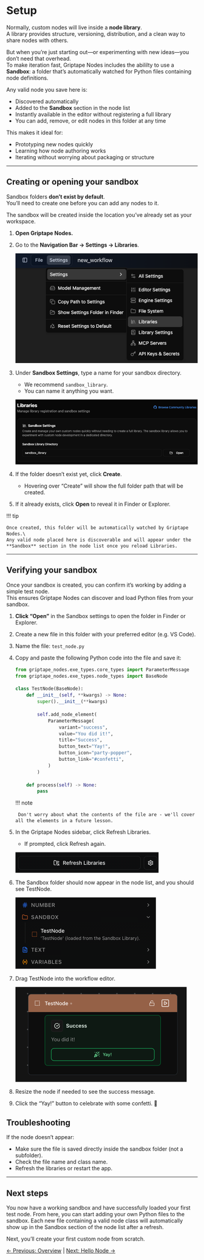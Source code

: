 # Setup

Normally, custom nodes will live inside a **node library**.\
A library provides structure, versioning, distribution, and a clean way to share nodes with others.

But when you’re just starting out—or experimenting with new ideas—you don’t need that overhead.\
To make iteration fast, Griptape Nodes includes the abililty to use a **Sandbox**: a folder that’s automatically watched for Python files containing node definitions.

Any valid node you save here is:

- Discovered automatically
- Added to the **Sandbox** section in the node list
- Instantly available in the editor without registering a full library
- You can add, remove, or edit nodes in this folder at any time

This makes it ideal for:

- Prototyping new nodes quickly
- Learning how node authoring works
- Iterating without worrying about packaging or structure

______________________________________________________________________

## Creating or opening your sandbox

Sandbox folders **don’t exist by default**.\
You’ll need to create one before you can add any nodes to it.

The sandbox will be created inside the location you’ve already set as your workspace.

1. **Open Griptape Nodes.**

1. Go to the **Navigation Bar → Settings → Libraries**.

    ![Settings/Libraries menu](images/libraries_menu.png)

1. Under **Sandbox Settings**, type a name for your sandbox directory.

    - We recommend `sandbox_library`.
    - You can name it anything you want.

    ![sandbox library settings](images/sandbox_library_setting.png)

1. If the folder doesn’t exist yet, click **Create**.

    - Hovering over “Create” will show the full folder path that will be created.

1. If it already exists, click **Open** to reveal it in Finder or Explorer.

!!! tip

    Once created, this folder will be automatically watched by Griptape Nodes.\
    Any valid node placed here is discoverable and will appear under the **Sandbox** section in the node list once you reload Libraries.

______________________________________________________________________

## Verifying your sandbox

Once your sandbox is created, you can confirm it’s working by adding a simple test node.\
This ensures Griptape Nodes can discover and load Python files from your sandbox.

1. **Click “Open”** in the Sandbox settings to open the folder in Finder or Explorer.

1. Create a new file in this folder with your preferred editor (e.g. VS Code).

1. Name the file: `test_node.py`

1. Copy and paste the following Python code into the file and save it:

    ```python
    from griptape_nodes.exe_types.core_types import ParameterMessage
    from griptape_nodes.exe_types.node_types import BaseNode

    class TestNode(BaseNode):
        def __init__(self, **kwargs) -> None:
            super().__init__(**kwargs)

            self.add_node_element(
                ParameterMessage(
                    variant="success",
                    value="You did it!",
                    title="Success",
                    button_text="Yay!",
                    button_icon="party-popper",
                    button_link="#confetti",
                )
            )

        def process(self) -> None:
            pass
    ```

    !!! note

        Don't worry about what the contents of the file are - we'll cover all the elements in a future lesson.

1. In the Griptape Nodes sidebar, click Refresh Libraries.

    - If prompted, click Refresh again.

    ![](images/refresh_libraries.png)

1. The Sandbox folder should now appear in the node list, and you should see TestNode.

    ![](images/test_node_in_sandbox.png)

1. Drag TestNode into the workflow editor.

    ![](images/test_node.png)

1. Resize the node if needed to see the success message.

1. Click the “Yay!” button to celebrate with some confetti. 🎉

## Troubleshooting

If the node doesn’t appear:

- Make sure the file is saved directly inside the sandbox folder (not a subfolder).
- Check the file name and class name.
- Refresh the libraries or restart the app.

______________________________________________________________________

## Next steps

You now have a working sandbox and have successfully loaded your first test node.
From here, you can start adding your own Python files to the sandbox.
Each new file containing a valid node class will automatically show up in the Sandbox section of the node list after a refresh.

Next, you’ll create your first custom node from scratch.

[← Previous: Overview](overview.md) | [Next: Hello Node →](hello-node.md)
